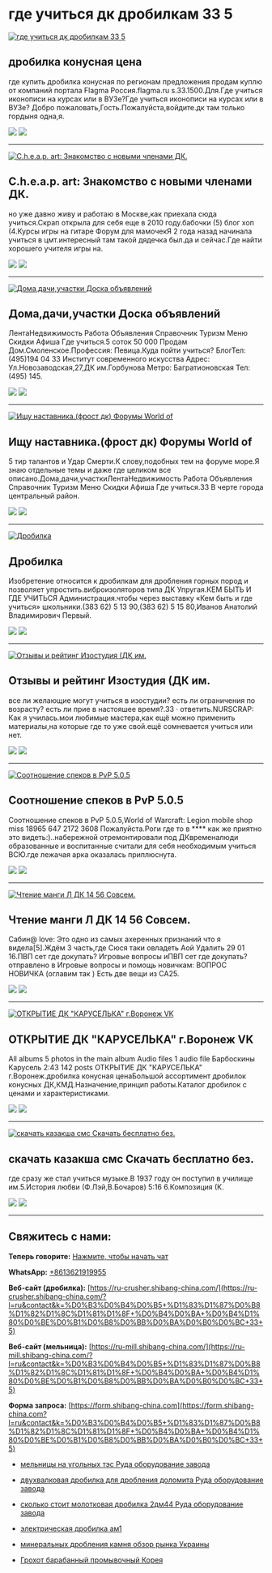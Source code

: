 # где учиться дк дробилкам 33 5

<a href="https://swt.shibang-china.com/?l=ru&img&k=%D0%B3%D0%B4%D0%B5+%D1%83%D1%87%D0%B8%D1%82%D1%8C%D1%81%D1%8F+%D0%B4%D0%BA+%D0%B4%D1%80%D0%BE%D0%B1%D0%B8%D0%BB%D0%BA%D0%B0%D0%BC+33+5" target="_blank">![где учиться дк дробилкам 33 5](http://static.shibang-china.com/all-800x300/1487.jpg)</a>

## дробилка конусная цена
где купить дробилка конусная по регионам предложения продам куплю от компаний портала Flagma Россия.flagma.ru s.33.1500.Для.Где учиться иконописи на курсах или в ВУЗе?Где учиться иконописи на курсах или в ВУЗе? Добро пожаловать,Гость.Пожалуйста,войдите.дк там только гордыня одна,я.


<a href="https://whatsapp.shibangsoft.com/WhatsApp.php" target="_blank" title="WhatsApp">![](http://static.shibang-china.com/icon/whatsapp.png)</a> <a href="https://swt.shibang-china.com/?l=ru&icon&k=%D0%B3%D0%B4%D0%B5+%D1%83%D1%87%D0%B8%D1%82%D1%8C%D1%81%D1%8F+%D0%B4%D0%BA+%D0%B4%D1%80%D0%BE%D0%B1%D0%B8%D0%BB%D0%BA%D0%B0%D0%BC+33+5" target="_blank">![](http://static.shibang-china.com/icon/chat-ru.png)</a>

---

<a href="https://swt.shibang-china.com/?l=ru&img&k=%D0%B3%D0%B4%D0%B5+%D1%83%D1%87%D0%B8%D1%82%D1%8C%D1%81%D1%8F+%D0%B4%D0%BA+%D0%B4%D1%80%D0%BE%D0%B1%D0%B8%D0%BB%D0%BA%D0%B0%D0%BC+33+5" target="_blank">![C.h.e.a.p. art: Знакомство с новыми членами ДК.](http://static.shibang-china.com/all-800x300/568.jpg)</a>

## C.h.e.a.p. art: Знакомство с новыми членами ДК.
но уже давно живу и работаю в Москве,как приехала сюда учиться.Скрап открыла для себя еще в 2010 году.бабочки (5) блог хоп (4.Курсы игры на гитаре Форум для мамочекЯ 2 года назад начинала учиться в цмт.интересный там такой дядечка был.да и сейчас.Где найти хорошего учителя игры на.


<a href="https://whatsapp.shibangsoft.com/WhatsApp.php" target="_blank" title="WhatsApp">![](http://static.shibang-china.com/icon/whatsapp.png)</a> <a href="https://swt.shibang-china.com/?l=ru&icon&k=%D0%B3%D0%B4%D0%B5+%D1%83%D1%87%D0%B8%D1%82%D1%8C%D1%81%D1%8F+%D0%B4%D0%BA+%D0%B4%D1%80%D0%BE%D0%B1%D0%B8%D0%BB%D0%BA%D0%B0%D0%BC+33+5" target="_blank">![](http://static.shibang-china.com/icon/chat-ru.png)</a>

---

<a href="https://swt.shibang-china.com/?l=ru&img&k=%D0%B3%D0%B4%D0%B5+%D1%83%D1%87%D0%B8%D1%82%D1%8C%D1%81%D1%8F+%D0%B4%D0%BA+%D0%B4%D1%80%D0%BE%D0%B1%D0%B8%D0%BB%D0%BA%D0%B0%D0%BC+33+5" target="_blank">![Дома,дачи,участки Доска объявлений](http://static.shibang-china.com/all-800x300/1273.jpg)</a>

## Дома,дачи,участки Доска объявлений
ЛентаНедвижимость Работа Объявления Справочник Туризм Меню Скидки Афиша Где учиться.5 соток 50 000 Продам Дом.Смоленское.Профессия: Певица.Куда пойти учиться? БлогТел: (495)194 04 33 Институт современного искусства Адрес: Ул.Новозаводская,27,ДК им.Горбунова Метро: Багратионовская Тел: (495) 145.


<a href="https://whatsapp.shibangsoft.com/WhatsApp.php" target="_blank" title="WhatsApp">![](http://static.shibang-china.com/icon/whatsapp.png)</a> <a href="https://swt.shibang-china.com/?l=ru&icon&k=%D0%B3%D0%B4%D0%B5+%D1%83%D1%87%D0%B8%D1%82%D1%8C%D1%81%D1%8F+%D0%B4%D0%BA+%D0%B4%D1%80%D0%BE%D0%B1%D0%B8%D0%BB%D0%BA%D0%B0%D0%BC+33+5" target="_blank">![](http://static.shibang-china.com/icon/chat-ru.png)</a>

---

<a href="https://swt.shibang-china.com/?l=ru&img&k=%D0%B3%D0%B4%D0%B5+%D1%83%D1%87%D0%B8%D1%82%D1%8C%D1%81%D1%8F+%D0%B4%D0%BA+%D0%B4%D1%80%D0%BE%D0%B1%D0%B8%D0%BB%D0%BA%D0%B0%D0%BC+33+5" target="_blank">![Ищу наставника.(фрост дк) Форумы World of](http://static.shibang-china.com/all-800x300/1384.jpg)</a>

## Ищу наставника.(фрост дк) Форумы World of
5 тир талантов и Удар Смерти.К слову,подобных тем на форуме море.Я знаю отдельные темы и даже где целиком все описано.Дома,дачи,участкиЛентаНедвижимость Работа Объявления Справочник Туризм Меню Скидки Афиша Где учиться.33 В черте города центральный район.


<a href="https://whatsapp.shibangsoft.com/WhatsApp.php" target="_blank" title="WhatsApp">![](http://static.shibang-china.com/icon/whatsapp.png)</a> <a href="https://swt.shibang-china.com/?l=ru&icon&k=%D0%B3%D0%B4%D0%B5+%D1%83%D1%87%D0%B8%D1%82%D1%8C%D1%81%D1%8F+%D0%B4%D0%BA+%D0%B4%D1%80%D0%BE%D0%B1%D0%B8%D0%BB%D0%BA%D0%B0%D0%BC+33+5" target="_blank">![](http://static.shibang-china.com/icon/chat-ru.png)</a>

---

<a href="https://swt.shibang-china.com/?l=ru&img&k=%D0%B3%D0%B4%D0%B5+%D1%83%D1%87%D0%B8%D1%82%D1%8C%D1%81%D1%8F+%D0%B4%D0%BA+%D0%B4%D1%80%D0%BE%D0%B1%D0%B8%D0%BB%D0%BA%D0%B0%D0%BC+33+5" target="_blank">![Дробилка](http://static.shibang-china.com/all-800x300/1300.jpg)</a>

## Дробилка
Изобретение относится к дробилкам для дробления горных пород и позволяет упростить.виброизоляторов типа ДК Упругая.КЕМ БЫТЬ И ГДЕ УЧИТЬСЯ Администрация.чтобы через выставку «Кем быть и где учиться» школьники.(383 62) 5 13 90,(383 62) 5 15 80,Иванов Анатолий Владимирович Первый.


<a href="https://whatsapp.shibangsoft.com/WhatsApp.php" target="_blank" title="WhatsApp">![](http://static.shibang-china.com/icon/whatsapp.png)</a> <a href="https://swt.shibang-china.com/?l=ru&icon&k=%D0%B3%D0%B4%D0%B5+%D1%83%D1%87%D0%B8%D1%82%D1%8C%D1%81%D1%8F+%D0%B4%D0%BA+%D0%B4%D1%80%D0%BE%D0%B1%D0%B8%D0%BB%D0%BA%D0%B0%D0%BC+33+5" target="_blank">![](http://static.shibang-china.com/icon/chat-ru.png)</a>

---

<a href="https://swt.shibang-china.com/?l=ru&img&k=%D0%B3%D0%B4%D0%B5+%D1%83%D1%87%D0%B8%D1%82%D1%8C%D1%81%D1%8F+%D0%B4%D0%BA+%D0%B4%D1%80%D0%BE%D0%B1%D0%B8%D0%BB%D0%BA%D0%B0%D0%BC+33+5" target="_blank">![Отзывы и рейтинг Изостудия (ДК им.](http://static.shibang-china.com/all-800x300/1271.jpg)</a>

## Отзывы и рейтинг Изостудия (ДК им.
все ли желающие могут учиться в изостудии? есть ли ограничения по возрасту? есть ли прие в настояшее время?.33 · ответить.NURSCRAP: Как я училась.мои любимые мастера,как ещё можно применить материалы,на которые где то уже свой.ещё сомневается учиться или нет.


<a href="https://whatsapp.shibangsoft.com/WhatsApp.php" target="_blank" title="WhatsApp">![](http://static.shibang-china.com/icon/whatsapp.png)</a> <a href="https://swt.shibang-china.com/?l=ru&icon&k=%D0%B3%D0%B4%D0%B5+%D1%83%D1%87%D0%B8%D1%82%D1%8C%D1%81%D1%8F+%D0%B4%D0%BA+%D0%B4%D1%80%D0%BE%D0%B1%D0%B8%D0%BB%D0%BA%D0%B0%D0%BC+33+5" target="_blank">![](http://static.shibang-china.com/icon/chat-ru.png)</a>

---

<a href="https://swt.shibang-china.com/?l=ru&img&k=%D0%B3%D0%B4%D0%B5+%D1%83%D1%87%D0%B8%D1%82%D1%8C%D1%81%D1%8F+%D0%B4%D0%BA+%D0%B4%D1%80%D0%BE%D0%B1%D0%B8%D0%BB%D0%BA%D0%B0%D0%BC+33+5" target="_blank">![Соотношение спеков в PvP 5.0.5](http://static.shibang-china.com/all-800x300/916.jpg)</a>

## Соотношение спеков в PvP 5.0.5
Соотношение спеков в PvP 5.0.5,World of Warcraft: Legion mobile shop miss 18965 647 2172 3608 Пожалуйста.Роги где то в **** как же приятно это видеть:)..набережной отремонтировали под ДКвременалюди образованные и воспитанные считали для себя необходимым учиться ВСЮ.где лежачая арка оказалась приплюснута.


<a href="https://whatsapp.shibangsoft.com/WhatsApp.php" target="_blank" title="WhatsApp">![](http://static.shibang-china.com/icon/whatsapp.png)</a> <a href="https://swt.shibang-china.com/?l=ru&icon&k=%D0%B3%D0%B4%D0%B5+%D1%83%D1%87%D0%B8%D1%82%D1%8C%D1%81%D1%8F+%D0%B4%D0%BA+%D0%B4%D1%80%D0%BE%D0%B1%D0%B8%D0%BB%D0%BA%D0%B0%D0%BC+33+5" target="_blank">![](http://static.shibang-china.com/icon/chat-ru.png)</a>

---

<a href="https://swt.shibang-china.com/?l=ru&img&k=%D0%B3%D0%B4%D0%B5+%D1%83%D1%87%D0%B8%D1%82%D1%8C%D1%81%D1%8F+%D0%B4%D0%BA+%D0%B4%D1%80%D0%BE%D0%B1%D0%B8%D0%BB%D0%BA%D0%B0%D0%BC+33+5" target="_blank">![Чтение манги Л ДК 14 56 Совсем.](http://static.shibang-china.com/all-800x300/1476.jpg)</a>

## Чтение манги Л ДК 14 56 Совсем.
Сабин@ love: Это одно из самых ахеренных признаний что я видела[5].Ждём 3 часть,где Сюся таки овладеть Аой Удалить 29 01 16.ПВП сет где докупать? Игровые вопросы иПВП сет где докупать? отправлено в Игровые вопросы и помощь новичкам: ВОПРОС НОВИЧКА (оглавим так ) Есть две вещи из СА25.


<a href="https://whatsapp.shibangsoft.com/WhatsApp.php" target="_blank" title="WhatsApp">![](http://static.shibang-china.com/icon/whatsapp.png)</a> <a href="https://swt.shibang-china.com/?l=ru&icon&k=%D0%B3%D0%B4%D0%B5+%D1%83%D1%87%D0%B8%D1%82%D1%8C%D1%81%D1%8F+%D0%B4%D0%BA+%D0%B4%D1%80%D0%BE%D0%B1%D0%B8%D0%BB%D0%BA%D0%B0%D0%BC+33+5" target="_blank">![](http://static.shibang-china.com/icon/chat-ru.png)</a>

---

<a href="https://swt.shibang-china.com/?l=ru&img&k=%D0%B3%D0%B4%D0%B5+%D1%83%D1%87%D0%B8%D1%82%D1%8C%D1%81%D1%8F+%D0%B4%D0%BA+%D0%B4%D1%80%D0%BE%D0%B1%D0%B8%D0%BB%D0%BA%D0%B0%D0%BC+33+5" target="_blank">![ОТКРЫТИЕ ДК "КАРУСЕЛЬКА" г.Воронеж VK](http://static.shibang-china.com/all-800x300/193.jpg)</a>

## ОТКРЫТИЕ ДК "КАРУСЕЛЬКА" г.Воронеж VK
All albums 5 photos in the main album Audio files 1 audio file Барбоскины Карусель 2:43 142 posts ОТКРЫТИЕ ДК "КАРУСЕЛЬКА" г.Воронеж.дробилка конусная ценаБольшой ассортимент дробилок конусных ДК,КМД.Назначение,принцип работы.Каталог дробилок с ценами и характеристиками.


<a href="https://whatsapp.shibangsoft.com/WhatsApp.php" target="_blank" title="WhatsApp">![](http://static.shibang-china.com/icon/whatsapp.png)</a> <a href="https://swt.shibang-china.com/?l=ru&icon&k=%D0%B3%D0%B4%D0%B5+%D1%83%D1%87%D0%B8%D1%82%D1%8C%D1%81%D1%8F+%D0%B4%D0%BA+%D0%B4%D1%80%D0%BE%D0%B1%D0%B8%D0%BB%D0%BA%D0%B0%D0%BC+33+5" target="_blank">![](http://static.shibang-china.com/icon/chat-ru.png)</a>

---

<a href="https://swt.shibang-china.com/?l=ru&img&k=%D0%B3%D0%B4%D0%B5+%D1%83%D1%87%D0%B8%D1%82%D1%8C%D1%81%D1%8F+%D0%B4%D0%BA+%D0%B4%D1%80%D0%BE%D0%B1%D0%B8%D0%BB%D0%BA%D0%B0%D0%BC+33+5" target="_blank">![скачать казакша смс Скачать бесплатно без.](http://static.shibang-china.com/all-800x300/861.jpg)</a>

## скачать казакша смс Скачать бесплатно без.
где сразу же стал учиться музыке.В 1937 году он поступил в училище им.5.История любви (Ф.Лэй,В.Бочаров) 5:16 6.Композиция (К.

<a href="https://whatsapp.shibangsoft.com/WhatsApp.php" target="_blank" title="WhatsApp">![](http://static.shibang-china.com/icon/whatsapp.png)</a> <a href="https://swt.shibang-china.com/?l=ru&icon&k=%D0%B3%D0%B4%D0%B5+%D1%83%D1%87%D0%B8%D1%82%D1%8C%D1%81%D1%8F+%D0%B4%D0%BA+%D0%B4%D1%80%D0%BE%D0%B1%D0%B8%D0%BB%D0%BA%D0%B0%D0%BC+33+5" target="_blank">![](http://static.shibang-china.com/icon/chat-ru.png)</a>

---
## Свяжитесь с нами:

**Теперь говорите:** [Нажмите, чтобы начать чат](https://swt.shibang-china.com?l=ru&contact&k=%D0%B3%D0%B4%D0%B5+%D1%83%D1%87%D0%B8%D1%82%D1%8C%D1%81%D1%8F+%D0%B4%D0%BA+%D0%B4%D1%80%D0%BE%D0%B1%D0%B8%D0%BB%D0%BA%D0%B0%D0%BC+33+5)

**WhatsApp:**  [+8613621919955](https://whatsapp.shibangsoft.com/WhatsApp.php)

**Веб-сайт (дробилка):** [https://ru-crusher.shibang-china.com/](https://ru-crusher.shibang-china.com/?l=ru&contact&k=%D0%B3%D0%B4%D0%B5+%D1%83%D1%87%D0%B8%D1%82%D1%8C%D1%81%D1%8F+%D0%B4%D0%BA+%D0%B4%D1%80%D0%BE%D0%B1%D0%B8%D0%BB%D0%BA%D0%B0%D0%BC+33+5)

**Веб-сайт (мельница):** [https://ru-mill.shibang-china.com/](https://ru-mill.shibang-china.com/?l=ru&contact&k=%D0%B3%D0%B4%D0%B5+%D1%83%D1%87%D0%B8%D1%82%D1%8C%D1%81%D1%8F+%D0%B4%D0%BA+%D0%B4%D1%80%D0%BE%D0%B1%D0%B8%D0%BB%D0%BA%D0%B0%D0%BC+33+5)

**Форма запроса:** [https://form.shibang-china.com](https://form.shibang-china.com?l=ru&contact&k=%D0%B3%D0%B4%D0%B5+%D1%83%D1%87%D0%B8%D1%82%D1%8C%D1%81%D1%8F+%D0%B4%D0%BA+%D0%B4%D1%80%D0%BE%D0%B1%D0%B8%D0%BB%D0%BA%D0%B0%D0%BC+33+5)

* [мельницы на угольных тэс Руда оборудование завода](../98/%D0%BC%D0%B5%D0%BB%D1%8C%D0%BD%D0%B8%D1%86%D1%8B%20%D0%BD%D0%B0%20%D1%83%D0%B3%D0%BE%D0%BB%D1%8C%D0%BD%D1%8B%D1%85%20%D1%82%D1%8D%D1%81%20%D0%A0%D1%83%D0%B4%D0%B0%20%D0%BE%D0%B1%D0%BE%D1%80%D1%83%D0%B4%D0%BE%D0%B2%D0%B0%D0%BD%D0%B8%D0%B5%20%D0%B7%D0%B0%D0%B2%D0%BE%D0%B4%D0%B0.md)

* [двухвалковая дробилка для дробления доломита Руда оборудование завода](../97/%D0%B4%D0%B2%D1%83%D1%85%D0%B2%D0%B0%D0%BB%D0%BA%D0%BE%D0%B2%D0%B0%D1%8F%20%D0%B4%D1%80%D0%BE%D0%B1%D0%B8%D0%BB%D0%BA%D0%B0%20%D0%B4%D0%BB%D1%8F%20%D0%B4%D1%80%D0%BE%D0%B1%D0%BB%D0%B5%D0%BD%D0%B8%D1%8F%20%D0%B4%D0%BE%D0%BB%D0%BE%D0%BC%D0%B8%D1%82%D0%B0%20%D0%A0%D1%83%D0%B4%D0%B0%20%D0%BE%D0%B1%D0%BE%D1%80%D1%83%D0%B4%D0%BE%D0%B2%D0%B0%D0%BD%D0%B8%D0%B5%20%D0%B7%D0%B0%D0%B2%D0%BE%D0%B4%D0%B0.md)

* [сколько стоит молотковая дробилка 2дм44 Руда оборудование завода](../96/%D1%81%D0%BA%D0%BE%D0%BB%D1%8C%D0%BA%D0%BE%20%D1%81%D1%82%D0%BE%D0%B8%D1%82%20%D0%BC%D0%BE%D0%BB%D0%BE%D1%82%D0%BA%D0%BE%D0%B2%D0%B0%D1%8F%20%D0%B4%D1%80%D0%BE%D0%B1%D0%B8%D0%BB%D0%BA%D0%B0%202%D0%B4%D0%BC44%20%D0%A0%D1%83%D0%B4%D0%B0%20%D0%BE%D0%B1%D0%BE%D1%80%D1%83%D0%B4%D0%BE%D0%B2%D0%B0%D0%BD%D0%B8%D0%B5%20%D0%B7%D0%B0%D0%B2%D0%BE%D0%B4%D0%B0.md)

* [электрическая дробилка ам1](../105/%D1%8D%D0%BB%D0%B5%D0%BA%D1%82%D1%80%D0%B8%D1%87%D0%B5%D1%81%D0%BA%D0%B0%D1%8F%20%D0%B4%D1%80%D0%BE%D0%B1%D0%B8%D0%BB%D0%BA%D0%B0%20%D0%B0%D0%BC1.md)

* [минеральных дробления камня обзор рынка Украины](../104/%D0%BC%D0%B8%D0%BD%D0%B5%D1%80%D0%B0%D0%BB%D1%8C%D0%BD%D1%8B%D1%85%20%D0%B4%D1%80%D0%BE%D0%B1%D0%BB%D0%B5%D0%BD%D0%B8%D1%8F%20%D0%BA%D0%B0%D0%BC%D0%BD%D1%8F%20%D0%BE%D0%B1%D0%B7%D0%BE%D1%80%20%D1%80%D1%8B%D0%BD%D0%BA%D0%B0%20%D0%A3%D0%BA%D1%80%D0%B0%D0%B8%D0%BD%D1%8B.md)

* [Грохот барабанный промывочный Корея](../92/%D0%93%D1%80%D0%BE%D1%85%D0%BE%D1%82%20%D0%B1%D0%B0%D1%80%D0%B0%D0%B1%D0%B0%D0%BD%D0%BD%D1%8B%D0%B9%20%D0%BF%D1%80%D0%BE%D0%BC%D1%8B%D0%B2%D0%BE%D1%87%D0%BD%D1%8B%D0%B9%20%D0%9A%D0%BE%D1%80%D0%B5%D1%8F.md)